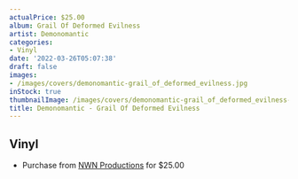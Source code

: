```yaml
---
actualPrice: $25.00
album: Grail Of Deformed Evilness
artist: Demonomantic
categories:
- Vinyl
date: '2022-03-26T05:07:38'
draft: false
images:
- /images/covers/demonomantic-grail_of_deformed_evilness.jpg
inStock: true
thumbnailImage: /images/covers/demonomantic-grail_of_deformed_evilness-thumb.jpg
title: Demonomantic - Grail Of Deformed Evilness
---
```


## Vinyl
* Purchase from [NWN Productions](http://shop.nwnprod.com/index.php?route=product/product&path=75&product_id=5995&sort=pd.name&order=ASC) for $25.00
